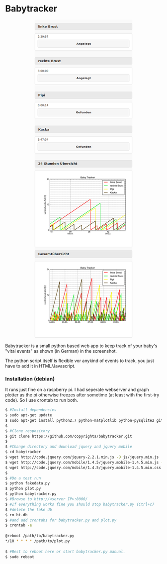 # Babytracker

<p align="center">
<img src="doc/screenshot.png" />
</p>

Babytracker is a small python based web app to keep track of your baby's "vital events" as shown (in German) in the screenshot. 

The python script itself is flexible vor anykind of events to track, you just have to add it in HTML/Javascript.

### Installation (debian)
It runs just fine on a raspberry pi. I had seperate webserver and graph plotter as the pi otherwise freezes after sometime (at least with the first-try code). So I use crontab to run both.

```sh
$ #Install dependencies
$ sudo apt-get update
$ sudo apt-get install python2.7 python-matplotlib python-pysqlite2 git
$
$ #Clone respository
$ git clone https://github.com/copyrights/babytracker.git
$
$ #Change directory and download jquery and jquery mobile
$ cd babytracker
$ wget http://code.jquery.com/jquery-2.2.1.min.js -O js/jquery.min.js
$ wget http://code.jquery.com/mobile/1.4.5/jquery.mobile-1.4.5.min.js -O js/jquery.mobile.min.js
$ wget http://code.jquery.com/mobile/1.4.5/jquery.mobile-1.4.5.min.css -O css/jquery.mobile.min.css
$
$ #Do a test run
$ python fakedata.py
$ python plot.py
$ python babytracker.py
$ #Browse to http://<server IP>:8000/
$ #If everything works fine you should stop babytracker.py (Ctrl+c)
$ #delete the fake db
$ rm bt.db
$ #and add crontabs for babytracker.py and plot.py
$ crontab -e

@reboot /path/to/babytracker.py
*/10 * * * * /path/to/plot.py

$ #Best to reboot here or start babytracker.py manual.
$ sudo reboot
```
